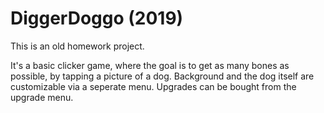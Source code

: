 # DiggerDoggo (2019)

This is an old homework project. 

It's a basic clicker game, where the goal is to get as many bones as possible, by tapping a picture of a dog.
Background and the dog itself are customizable via a seperate menu.
Upgrades can be bought from the upgrade menu.
